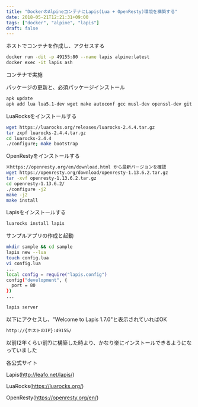 ```yaml
---
title: "DockerのAlpineコンテナにLapis(Lua + OpenResty)環境を構築する"
date: 2018-05-21T12:21:31+09:00
tags: ["docker", "alpine", "lapis"]
draft: false
---
```


<!--more-->

ホストでコンテナを作成し、アクセスする
```bash
docker run -dit -p 49155:80 --name lapis alpine:latest
docker exec -it lapis ash
```

コンテナで実施

パッケージの更新と、必須パッケージインストール
```bash
apk update
apk add lua lua5.1-dev wget make autoconf gcc musl-dev openssl-dev git pcre-dev curl
```

LuaRocksをインストールする

```bash
wget https://luarocks.org/releases/luarocks-2.4.4.tar.gz
tar zxpf luarocks-2.4.4.tar.gz
cd luarocks-2.4.4
./configure; make bootstrap
```


OpenRestyをインストールする

```bash
※https://openresty.org/en/download.html から最新バージョンを確認
wget https://openresty.org/download/openresty-1.13.6.2.tar.gz
tar -xvf openresty-1.13.6.2.tar.gz
cd openresty-1.13.6.2/
./configure -j2
make -j2
make install
```

Lapisをインストールする
```bash
luarocks install lapis
```

サンプルアプリの作成と起動
```bash
mkdir sample && cd sample
lapis new --lua
touch config.lua
vi config.lua
...
local config = require("lapis.config")
config("development", {
  port = 80
})
...

lapis server
```

以下にアクセスし、"Welcome to Lapis 1.7.0"と表示されていればOK
```bash
http://{ホストのIP}:49155/
```

以前(2年くらい前?)に構築した時より、かなり楽にインストールできるようになっていました

各公式サイト

Lapis(http://leafo.net/lapis/)

LuaRocks(https://luarocks.org/)

OpenResty(https://openresty.org/en/)

